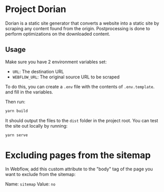 # Project Dorian

Dorian is a static site generator that converts a website into a static site by scraping any content found from the origin. Postprocessing is done to perform optimizations on the downloaded content.

## Usage

Make sure you have 2 environment variables set:

- `URL`: The destination URL
- `WEBFLOW_URL`: The original source URL to be scraped

To do this, you can create a `.env` file with the contents of `.env.template`. and fill in the variables.

Then run:

```bash
yarn build
```

It should output the files to the `dist` folder in the project root. You can test the site out locally by running:

```bash
yarn serve
```

# Excluding pages from the sitemap

In Webflow, add this custom attribute to the "body" tag of the page you want to exclude from the sitemap:

Name: `sitemap`
Value: `no`